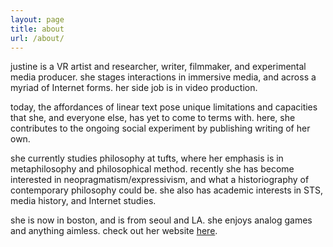 ```yaml
---
layout: page
title: about
url: /about/
---
```

justine is a VR artist and researcher, writer, filmmaker, and experimental media producer. she stages interactions in immersive media, 
and across a myriad of Internet forms. her side job is in video production. 

today, the affordances of linear text pose unique limitations and capacities that she, and everyone else, has yet to come to terms with. here, she
contributes to the ongoing social experiment by publishing writing of her own.

she currently studies philosophy at tufts, where her emphasis is in metaphilosophy and
philosophical method. recently she has become interested in neopragmatism/expressivism, and what a historiography of contemporary philosophy could be. she also has academic interests in
STS, media history, and Internet studies.

she is now in boston, and is from seoul and LA. she enjoys analog games and anything aimless. check out her website [here](https://www.justine.world).